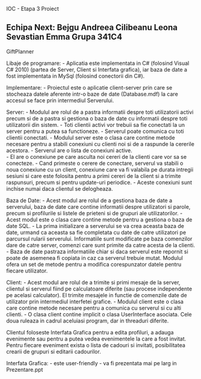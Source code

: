 IOC - Etapa 3 Proiect

Echipa Next: 	Bejgu Andreea
				Cilibeanu Leona
				Sevastian Emma
Grupa 341C4
-------------------------------


GiftPlanner

Libaje de programare:
	-	Aplicatia este implementata in C# (folosind Visual C# 2010) (partea de Server, Client si Interfata grafica),
	iar baza de date a fost implementata in MySql (folosind conectorii din C#).

Implementare:
	- Proiectul este o aplicatie client-server prin care se stocheaza datele aferente intr-o baze de date 
	(Database.mdf) la care accesul se face prin intermediul Serverului.

Server:
	-	Modulul are rolul de a pastra informatii despre toti utilizatorii activi precum si de a pastra si 
	gestiona o baza de date cu informatii despre toti utilizatorii din sistem. 
	-	Toti clientii activi vor trebuii sa fie conectati la un server pentru a putea sa functioneze. 
	-	Serverul poate comunica cu toti clientii conectati.
	-	Modulul server este o clasa care contine metode necesare pentru a stabili conexiuni cu clienti noi si de a raspunde la cererile acestora. 
	-	Serverul are o lista de conexiuni active. 	
	-	El are o conexiune pe care asculta noi cereri de la clienti care vor sa se conecteze. 
	-	Cand primeste o cerere de conectare, serverul va stabili o noua conexiune cu un client, 
		conexiune care va fi valabila pe durata intregii sesiuni si care este folosita pentru a 
		primi cereri de la client si a trimite raspunsuri, precum si pentru update-uri periodice. 
	-	Aceste conexiuni sunt inchise numai daca clientul se delogheaza.

Baza de Date:
	-	Acest modul are rolul de a gestiona baza de date a serverului, baza de date care contine 
		informatii despre utilizatori si parole, precum si profilurile si listele de prieteni si de grupuri ale utilizatorilor.
	-	Acest modul este o clasa care contine metode pentru a gestiona o baza de date SQL. 
	-	La prima initializare a serverului se va crea aceasta baza de date, urmand ca aceasta sa fie completata cu date 
		de catre utilizatori pe parcursul rularii serverului. Informatiile sunt modificate pe baza comenzilor dare de catre server,
		comenzi care sunt primite da catre acesta de la clienti. 
	-	Baza de date pastraza informatiile chiar si daca serverul este repornit si poate de asemenea fi copiata in caz ca serverul
		trebuie mutat. Modulul ofera un set de metode pentru a modifica corespunzator datele pentru fiecare utilizator.

Client:
	-	Acest modul are rolul de a trimite si primi mesaje de la server, clientul si serverul fiind pe calculatoare 
		diferite (sau procese independente pe acelasi calculator). El trimite mesajele in functie de comenzile date de 
		utilizator prin intermediul interfetei grafice.
	-	Modulul client este o clasa care contine metode necesare pentru a comunica cu serverul si cu alti clienti. 
	-	O clasa client contine implicit o clasa UserInterface asociata. Cele doua ruleaza in cadrul aceluiasi program, dar in threaduri diferite.

Clientul foloseste Interfata Grafica pentru a edita profiluri, 
		a adauga evenimente sau pentru a putea vedea evenimentele la care a fost invitat. 
Pentru fiecare eveniment exista o lista de cadouri si invitati, posibilitatea crearii de grupuri si editarii cadourilor.

Interfata Grafica:
	- este user-friendly
	- va fi prezentata mai pe larg in Prezentare.ppt
